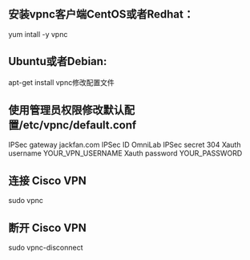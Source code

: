 ## 安装vpnc客户端CentOS或者Redhat：
yum intall -y vpnc

## Ubuntu或者Debian:
apt-get install vpnc修改配置文件

## 使用管理员权限修改默认配置/etc/vpnc/default.conf
IPSec gateway jackfan.com
IPSec ID OmniLab
IPSec secret 304
Xauth username YOUR_VPN_USERNAME
Xauth password YOUR_PASSWORD

## 连接 Cisco VPN
sudo vpnc

## 断开 Cisco VPN
sudo vpnc-disconnect